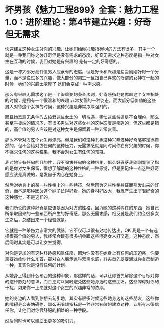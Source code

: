 # 坏男孩《魅力工程899》全套：魅力工程1.0：进阶理论：第4节建立兴趣：好奇但无需求

快速建立这种女生对你的兴趣，让她们给你兴趣指标IoI的方法有很多，其中一个就是一种我们称之为好奇但是没有需求的态度，好奇无需求这种态度是指一种对女生在互动的时候，我们对她是有兴趣的 是有一定的好奇感的。

这是一种大部分高价值男人应该有的态度，但是好奇和兴趣是恰当刚刚好的一个分量，而不是说过多的兴趣，像大部分的男生一旦跟自己喜欢的所谓的女神在一起的时候，她们的兴趣太浓厚了 她们会变成一种需求感。

那么有兴趣无需求这个是一个很重要的黄金法则，好奇感指的是你跟这个女生相处的时候，是拥有一个很温和的兴趣 非常友善的一种姿态，而大部分低价值的这些男人对待这个女神的时候，这种兴趣是非常浓厚强烈的。

而且她愿意无条件的去接受这些女生的一切待遇，哪怕这些待遇是不合理的，那么甚至乎极端的情况下，有很多男生对这些女神的这种态度是痴迷的，但这些都是错的，高价值的男人应该是对这种女生是保留着一种非常友善。

那么不管对方这个女生再漂亮，但是我们的这种友善这种兴趣这种好奇感都是很自然的，但不会给对方任何的这种压力，无需求感就是同时间你在有兴趣的时候，你不强求任何的这种结果，我不会对女生有任何的预期。

我对她没有任何的目的性，我不强求任何的这种结果，那么好奇感我刚刚提到了指的是你对女生保留，很想了解她的这种性格的一种感觉，但是要记住一点这种好奇感应该是真诚的，是发自于内心在她身上。

然后对她身上的某一些性格上的一些特征，然后因为这些性格特征而引发出来的好奇，而不是那种因为这个妹子长得好看，她的身材好凶大，我就产生出了很好奇的这种感觉，不是这样的。

我们所说的这种好奇是应该是因为对方的性格，因为她的这种内在的东西，她自己所争取回来的一些东西所产生的好奇感，那么无需求感，相反就是我们约会很多女生之后，总结出来一个经验就是。

它就是一种杀伤力非常大的武器，它不仅可以很有效地传达出，OK 我是一个有选择很高价值的男人，我经常会跟有很多机会跟这些漂亮女人打交道，这种态度，然后同时其实是可以让女生觉得。

对你是更加的有这种舒适感和信任度，因为你没有在她身上有任何的压迫感，你要需要她给你什么东西，那对女人展示这种无需求感，其实首先是要通过你自己制造一种，其实你是没有任何的计划。

从她身上得到什么东西的这种印象，那这样的话，可以让你首先解除这个目标对你的这种防范的意识，而且还可以同时避免这些她身边的这些朋友，这些障碍对你的干扰，如果你一上来就对这个女生的兴趣非常的浓厚。

她的身边的人看到你想去勾引她，其实有很多时候这些她身边的这些朋友，这些你的障碍是会去妨碍你，那么无限趣指标是一种非常有效的建立这种，让所有人很信任你，让他们对你很舒服的相处的一种手段。

然后同时也可以建立出更多的吸引力。